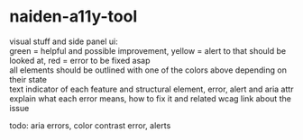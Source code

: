 # naiden-a11y-tool
visual stuff and side panel ui: <br>
green = helpful and possible improvement, yellow = alert to that should be looked at, red = error to be fixed asap <br>
all elements should be outlined with one of the colors above depending on their state <br>
text indicator of each feature and structural element, error, alert and aria attr <br>
explain what each error means, how to fix it and related wcag link about the issue <br>

todo: aria errors, color contrast error, alerts